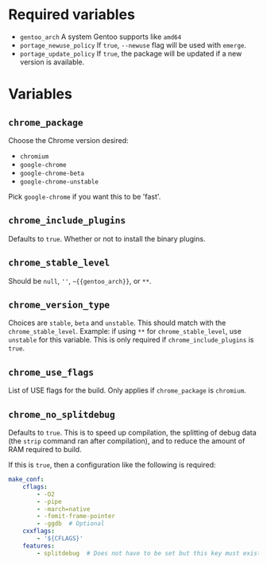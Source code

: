 # Required variables

* `gentoo_arch` A system Gentoo supports like `amd64`
* `portage_newuse_policy` If `true`, `--newuse` flag will be used with `emerge`.
* `portage_update_policy` If `true`, the package will be updated if a new version is available.

# Variables

## `chrome_package`

Choose the Chrome version desired:

* `chromium`
* `google-chrome`
* `google-chrome-beta`
* `google-chrome-unstable`

Pick `google-chrome` if you want this to be 'fast'.

## `chrome_include_plugins`

Defaults to `true`. Whether or not to install the binary plugins.

## `chrome_stable_level`

Should be `null`, `''`, `~{{gentoo_arch}}`, or `**`.

## `chrome_version_type`

Choices are `stable`, `beta` and `unstable`. This should match with the `chrome_stable_level`. Example: if using `**` for `chrome_stable_level`, use `unstable` for this variable. This is only required if `chrome_include_plugins` is `true`.

## `chrome_use_flags`

List of USE flags for the build. Only applies if `chrome_package` is `chromium`.

## `chrome_no_splitdebug`

Defaults to `true`. This is to speed up compilation, the splitting of debug data (the `strip` command ran after compilation), and to reduce the amount of RAM required to build.

If this is `true`, then a configuration like the following is required:

```yaml
make_conf:
    cflags:
        - -O2
        - -pipe
        - -march=native
        - -fomit-frame-pointer
        - -ggdb  # Optional
    cxxflags:
        - '${CFLAGS}'
    features:
        - splitdebug  # Does not have to be set but this key must exist in make_conf
```
